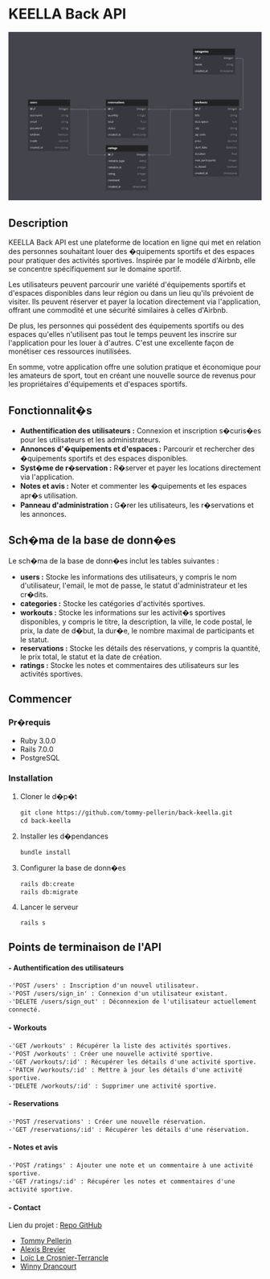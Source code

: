 # KEELLA Back API

![Database Schema](./app/assets/images/database-schema.png)

## Description

KEELLA Back API est une plateforme de location en ligne qui met en relation des personnes souhaitant louer des �quipements sportifs et des espaces pour pratiquer des activités sportives. Inspirée par le modéle d'Airbnb, elle se concentre spécifiquement sur le domaine sportif.

Les utilisateurs peuvent parcourir une variété d'équipements sportifs et d'espaces disponibles dans leur région ou dans un lieu qu'ils prévoient de visiter. Ils peuvent réserver et payer la location directement via l'application, offrant une commodité et une sécurité similaires à celles d'Airbnb.

De plus, les personnes qui possédent des équipements sportifs ou des espaces qu'elles n'utilisent pas tout le temps peuvent les inscrire sur l'application pour les louer à d'autres. C'est une excellente façon de monétiser ces ressources inutilisées.

En somme, votre application offre une solution pratique et économique pour les amateurs de sport, tout en créant une nouvelle source de revenus pour les propriétaires d'équipements et d'espaces sportifs.

## Fonctionnalit�s

- **Authentification des utilisateurs :** Connexion et inscription s�curis�es pour les utilisateurs et les administrateurs.
- **Annonces d'�quipements et d'espaces :** Parcourir et rechercher des �quipements sportifs et des espaces disponibles.
- **Syst�me de r�servation :** R�server et payer les locations directement via l'application.
- **Notes et avis :** Noter et commenter les �quipements et les espaces apr�s utilisation.
- **Panneau d'administration :** G�rer les utilisateurs, les r�servations et les annonces.

## Sch�ma de la base de donn�es

Le sch�ma de la base de donn�es inclut les tables suivantes :

- **users :** Stocke les informations des utilisateurs, y compris le nom d'utilisateur, l'email, le mot de passe, le statut d'administrateur et les cr�dits.
- **categories :** Stocke les catégories d'activités sportives.
- **workouts :** Stocke les informations sur les activit�s sportives disponibles, y compris le titre, la description, la ville, le code postal, le prix, la date de d�but, la dur�e, le nombre maximal de participants et le statut.
- **reservations :** Stocke les détails des réservations, y compris la quantité, le prix total, le statut et la date de création.
- **ratings :** Stocke les notes et commentaires des utilisateurs sur les activités sportives.

## Commencer

### Pr�requis

- Ruby 3.0.0
- Rails 7.0.0
- PostgreSQL

### Installation

1. Cloner le d�p�t

   ```shell
   git clone https://github.com/tommy-pellerin/back-keella.git
   cd back-keella
   ```

2. Installer les d�pendances

   ```shell
   bundle install
   ```

3. Configurer la base de donn�es

   ```shell
   rails db:create
   rails db:migrate
   ```

4. Lancer le serveur
   ```shell
   rails s
   ```

## Points de terminaison de l'API

#### - Authentification des utilisateurs

    -'POST /users' : Inscription d'un nouvel utilisateur.
    -'POST /users/sign_in' : Connexion d'un utilisateur existant.
    -'DELETE /users/sign_out' : Déconnexion de l'utilisateur actuellement connecté.

#### - Workouts

    -'GET /workouts' : Récupérer la liste des activités sportives.
    -'POST /workouts' : Créer une nouvelle activité sportive.
    -'GET /workouts/:id' : Récupérer les détails d'une activité sportive.
    -'PATCH /workouts/:id' : Mettre à jour les détails d'une activité sportive.
    -'DELETE /workouts/:id' : Supprimer une activité sportive.

#### - Reservations

    -'POST /reservations' : Créer une nouvelle réservation.
    -'GET /reservations/:id' : Récupérer les détails d'une réservation.

#### - Notes et avis

    -'POST /ratings' : Ajouter une note et un commentaire à une activité sportive.
    -'GET /ratings/:id' : Récupérer les notes et commentaires d'une activité sportive.

#### - Contact

Lien du projet : [Repo GitHub](https://github.com/tommy-pellerin/back-keella)

- [Tommy Pellerin](https://github.com/tommy-pellerin)
- [Alexis Brevier](https://github.com/BrvAlexis)
- [Loïc Le Crosnier-Terrancle](https://github.com/splmloic)
- [Winny Drancourt](https://github.com/WinnyDrancourt)
